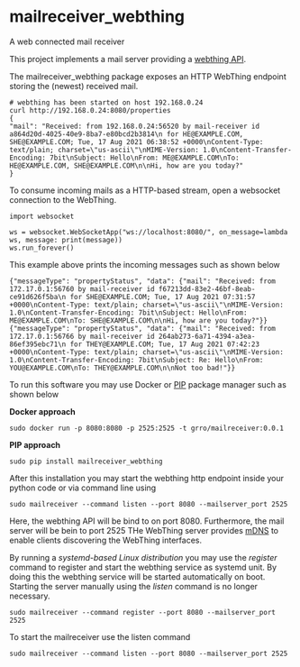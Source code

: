 # mailreceiver_webthing
A web connected mail receiver

This project implements a mail server providing a [webthing API](https://iot.mozilla.org/wot/).

The mailreceiver_webthing package exposes an HTTP WebThing endpoint storing the (newest) received mail. 

```
# webthing has been started on host 192.168.0.24
curl http://192.168.0.24:8080/properties
{
"mail": "Received: from 192.168.0.24:56520 by mail-receiver id a864d20d-4025-40e9-8ba7-e80bcd2b3814\n for HE@EXAMPLE.COM, SHE@EXAMPLE.COM; Tue, 17 Aug 2021 06:38:52 +0000\nContent-Type: text/plain; charset=\"us-ascii\"\nMIME-Version: 1.0\nContent-Transfer-Encoding: 7bit\nSubject: Hello\nFrom: ME@EXAMPLE.COM\nTo: HE@EXAMPLE.COM, SHE@EXAMPLE.COM\n\nHi, how are you today?"
}
```

To consume incoming mails as a HTTP-based stream, open a websocket connection to the WebThing.
```
import websocket

ws = websocket.WebSocketApp("ws://localhost:8080/", on_message=lambda ws, message: print(message))
ws.run_forever()
```

This example above prints the incoming messages such as shown below
```
{"messageType": "propertyStatus", "data": {"mail": "Received: from 172.17.0.1:56760 by mail-receiver id f67213dd-83e2-46bf-8eab-ce91d626f5ba\n for SHE@EXAMPLE.COM; Tue, 17 Aug 2021 07:31:57 +0000\nContent-Type: text/plain; charset=\"us-ascii\"\nMIME-Version: 1.0\nContent-Transfer-Encoding: 7bit\nSubject: Hello\nFrom: ME@EXAMPLE.COM\nTo: SHE@EXAMPLE.COM\n\nHi, how are you today?"}}
{"messageType": "propertyStatus", "data": {"mail": "Received: from 172.17.0.1:56766 by mail-receiver id 264ab273-6a71-4394-a3ea-86ef395ebc71\n for THEY@EXAMPLE.COM; Tue, 17 Aug 2021 07:42:23 +0000\nContent-Type: text/plain; charset=\"us-ascii\"\nMIME-Version: 1.0\nContent-Transfer-Encoding: 7bit\nSubject: Re: Hello\nFrom: YOU@EXAMPLE.COM\nTo: THEY@EXAMPLE.COM\n\nNot too bad!"}}
```


To run this software you may use Docker or [PIP](https://realpython.com/what-is-pip/) package manager such as shown below

**Docker approach**
```
sudo docker run -p 8080:8080 -p 2525:2525 -t grro/mailreceiver:0.0.1
```

**PIP approach**
```
sudo pip install mailreceiver_webthing
```

After this installation you may start the webthing http endpoint inside your python code or via command line using
```
sudo mailreceiver --command listen --port 8080 --mailserver_port 2525
```
Here, the webthing API will be bind to on port 8080. Furthermore, the mail server will be bein to port 2525 THe WebThing server 
provides [mDNS](https://en.wikipedia.org/wiki/Multicast_DNS) to enable clients discovering the WebThing interfaces.

By running a *systemd-based Linux distribution* you may use the *register* command to register and start the webthing service as systemd unit.
By doing this the webthing service will be started automatically on boot. Starting the server manually using the *listen* command is no longer necessary.
```
sudo mailreceiver --command register --port 8080 --mailserver_port 2525
```  

To start the mailreceiver use the listen command
```
sudo mailreceiver --command listen --port 8080 --mailserver_port 2525
```
